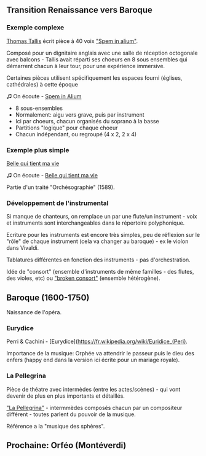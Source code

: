 ## Transition Renaissance vers Baroque

### Exemple complexe

[Thomas Tallis](https://fr.wikipedia.org/wiki/Thomas_Tallis) écrit pièce à 40 voix ["Spem in alium"](https://fr.wikipedia.org/wiki/Spem_in_alium).

Composé pour un dignitaire anglais avec une salle de réception octogonale avec balcons - Tallis avait réparti ses choeurs en 8 sous ensembles qui démarrent chacun à leur tour, pour une expérience immersive.

Certaines pièces utilisent spécifiquement les espaces fourni (églises, cathédrales) à cette époque

&#9835; On écoute - [Spem in Alium](https://www.youtube.com/watch?v=Z3FJxDsa-5k)

- 8 sous-ensembles
- Normalement: aigu vers grave, puis par instrument
- Ici par choeurs, chacun organisés du soprano à la basse
- Partitions "logique" pour chaque choeur
- Chacun indépendant, ou regroupé (4 x 2, 2 x 4)

### Exemple plus simple

[Belle qui tient ma vie](https://fr.wikipedia.org/wiki/Belle_qui_tiens_ma_vie)

&#9835; On écoute - [Belle qui tient ma vie](https://www.youtube.com/watch?v=Jr2IKFIHJnQ)

Partie d'un traité "Orchésographie" (1589).

### Développement de l'instrumental

Si manque de chanteurs, on remplace un par une flute/un instrument - voix et instruments sont interchangeables dans le répertoire polyphonique.

Ecriture pour les instruments est encore très simples, peu de réflexion sur le "rôle" de chaque instrument (cela va changer au baroque) - ex le violon dans Vivaldi.

Tablatures différentes en fonction des instruments - pas d'orchestration.

Idée de "consort" (ensemble d'instruments de même familles - des flutes, des violes, etc) ou ["broken consort"](https://en.wikipedia.org/wiki/Broken_consort) (ensemble hétérogène).

## Baroque (1600-1750)

Naissance de l'opéra.

### Eurydice

Perri & Cachini - [Eurydice](https://fr.wikipedia.org/wiki/Euridice_(Peri).

Importance de la musique: Orphée va attendrir le passeur puis le dieu des enfers (happy end dans la version ici écrite pour un mariage royale).

### La Pellegrina 

Pièce de théatre avec intermèdes (entre les actes/scènes) - qui vont devenir de plus en plus importants et détaillés.

["La Pellegrina"](https://fr.wikipedia.org/wiki/La_Pellegrina) - intermmèdes composés chacun par un compositeur différent - toutes parlent du pouvoir de la musique.

Référence a la "musique des sphères".

## Prochaine: Orféo (Montéverdi)
